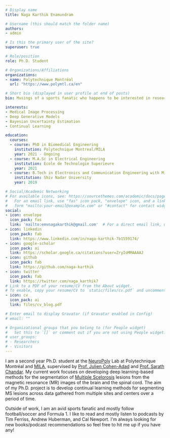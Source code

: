 ```yaml
---
# Display name
title: Naga Karthik Enamundram

# Username (this should match the folder name)
authors:
- admin

# Is this the primary user of the site?
superuser: true

# Role/position
role: Ph.D. Student

# Organizations/Affiliations
organizations:
- name: Polytechnique Montréal
  url: "https://www.polymtl.ca/en"

# Short bio (displayed in user profile at end of posts)
bio: Musings of a sports fanatic who happens to be interested in research.

interests:
- Medical Image Processing
- Deep Generative Models
- Bayesian Uncertainty Estimation
- Continual Learning 

education:
  courses:
  - course: PhD in Biomedical Engineering
    institution: Polytechnique Montreal/MILA
    year: 2021 - Ongoing
  - course: M.A.Sc in Electrical Engineering
    institution: Ecole de Technologie Superieure
    year: 2021
  - course: B.Tech in Electronics and Communication Engineering with Minor in Mathematics
    institution: Shiv Nadar University
    year: 2019

# Social/Academic Networking
# For available icons, see: https://sourcethemes.com/academic/docs/page-builder/#icons
#   For an email link, use "fas" icon pack, "envelope" icon, and a link in the
#   form "mailto:your-email@example.com" or "#contact" for contact widget.
social:
- icon: envelope
  icon_pack: fas
  link: 'mailto:emvnagakarthik@gmail.com'  # For a direct email link, use "mailto:test@example.org".
- icon: linkedin
  icon_pack: fab
  link: https://www.linkedin.com/in/naga-karthik-7b1559174/
- icon: google-scholar
  icon_pack: ai
  link: https://scholar.google.ca/citations?user=ZryIoMMAAAAJ
- icon: github
  icon_pack: fab
  link: https://github.com/naga-karthik
- icon: twitter
  icon_pack: fab
  link: https://twitter.com/naga_karthik7
# Link to a PDF of your resume/CV from the About widget.
# To enable, copy your resume/CV to `static/files/cv.pdf` and uncomment the lines below.
- icon: cv
  icon_pack: ai
  link: files/cv_blog.pdf

# Enter email to display Gravatar (if Gravatar enabled in Config)
# email: ""

# Organizational groups that you belong to (for People widget)
#   Set this to `[]` or comment out if you are not using People widget.
# user_groups:
# - Researchers
# - Visitors
---
```


I am a second year Ph.D. student at the [NeuroPoly][1] Lab at Polytechnique Montréal and [MILA][3], supervised by [Prof. Julien Cohen-Adad][5] and [Prof. Sarath Chandar][6]. My current work focuses on developing deep learning-based methods for the segmentation of [Multiple Scelorosis][2] lesions from the magnetic resonance (MR) images of the brain and the spinal cord. The aim of my Ph.D. project is to develop continual learning methods for segmenting MS lesions across data gathered from multiple sites and centers over a period of time.  
<!-- My master's thesis focused on the three-dimensional segmenation of [scoliotic spines][4] from MR volumes using deep generative modelling techniques for unsupervised synthesis and Bayesian uncertainty estimation in unsupervised learning settings. -->

Outside of work, I am an avid sports fanatic and mostly follow football/soccer and Formula 1. I like to read and mostly listen to podcasts by Tim Ferriss, Andrew Huberman, and Cal Newport. I'm always looking for new books/podcast recommendations so feel free to hit me up if you have any! 

[1]: https://neuro.polymtl.ca
[2]: https://en.wikipedia.org/wiki/Multiple_sclerosis
[3]: https://mila.quebec/en
[4]: https://en.wikipedia.org/wiki/Scoliosis
[5]: https://neuro.polymtl.ca/team/faculty/julien-cohen-adad.html
[6]: http://sarathchandar.in/

<!-- (Occasionally, I try to improve the clarity of my expression (and also learn new things) by answering on two major AI/ML forums. You can find my responses [here][1] (Cross Validated StackExchange) and [here][2] (AI StackExchange). ) -->

<!-- ([1]: https://stats.stackexchange.com/users/271349/nagak ) 
([2]: https://ai.stackexchange.com/users/36971/nagak ) -->

	
